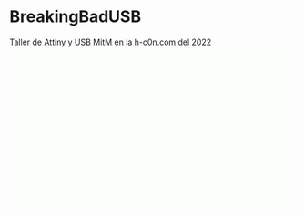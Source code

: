 # BreakingBadUSB
[Taller de Attiny y USB MitM en la h-c0n.com del 2022](https://www.h-c0n.com/p/ponencias2022.html#Charla_RobertoCasado_SergioBlazquez)
![](./img/Animacion_Bad_USB_5.gif) 
